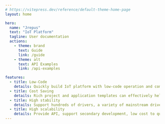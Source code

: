 ```yaml
---
# https://vitepress.dev/reference/default-theme-home-page
layout: home

hero:
  name: "Jrepus"
  text: "IoT Platform"
  tagline: User documentation
  actions:
    - theme: brand
      text: Guide
      link: /guide
    - theme: alt
      text: API Examples
      link: /api-examples

features:
  - title: Low-Code
    details: Quickly build IoT platform with low-code operation and comprehensive functions
  - title: Cost Saving
    details: Rich project and application templates can effectively help users to reduce the design and development and implementation costs and savings
  - title: High stability
    details: Support hundreds of drivers, a variety of mainstream drivers have been verified in large-scale projects, and continue to run stably.
  - title: High scalability
    details: Provide API, support secondary development, low cost to quickly meet a variety of new needs
---
```


